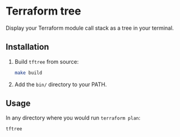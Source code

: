 # Terraform tree

Display your Terraform module call stack as a tree in your terminal.

## Installation

1. Build `tftree` from source:

   ```bash
   make build
   ```

2. Add the `bin/` directory to your PATH.

## Usage

In any directory where you would run `terraform plan`:

```bash
tftree
```
